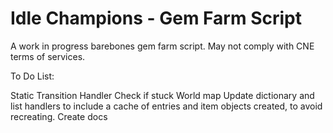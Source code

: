 # Idle Champions - Gem Farm Script

A work in progress barebones gem farm script. May not comply with CNE terms of services.

To Do List:

Static Transition Handler
Check if stuck
World map
Update dictionary and list handlers to include a cache of entries and item objects created, to avoid recreating.
Create docs